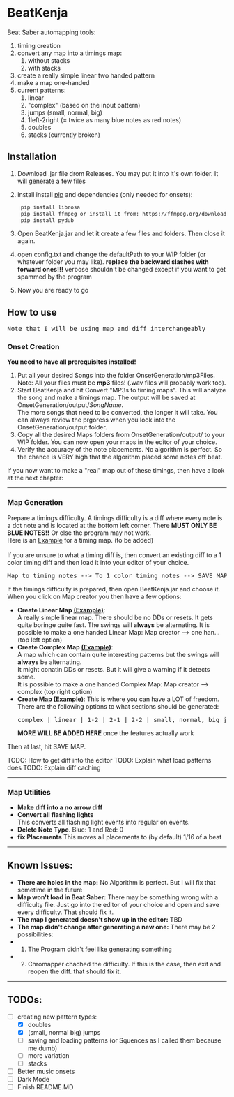 # BeatKenja

Beat Saber automapping tools:

1. timing creation
3. convert any map into a timings map:
    1. without stacks
    2. with stacks
5. create a really simple linear two handed pattern
6. make a map one-handed
8. current patterns:
   1. linear
   2. "complex" (based on the input pattern)
   3. jumps (small, normal, big)
   4. 1left-2right (= twice as many blue notes as red notes)
   5. doubles
   6. stacks (currently broken)

## Installation
1. Download .jar file drom Releases. You may put it into it's own folder. It will generate a few files
2. install install [pip](https://phoenixnap.com/kb/install-pip-windows#:~:text=Installing%20PIP%20On%20Windows%201%20Step%201%3A%20Download,Environment%20Variables%20...%205%20Step%205%3A%20Configuration%20) and dependencies (only needed for onsets):
    ```bash
     pip install librosa
     pip install ffmpeg or install it from: https://ffmpeg.org/download.html
     pip install pydub
    ```

3. Open BeatKenja.jar and let it create a few files and folders. Then close it again.

4. open config.txt and change the defaultPath to your WIP folder (or whatever folder you may like). **replace the backward slashes with forward ones!!!**
   verbose shouldn't be changed except if you want to get spammed by the program

5. Now you are ready to go

## How to use
<pre>Note that I will be using map and diff interchangeably</pre>
### Onset Creation
**You need to have all prerequisites installed!**
1. Put all your desired Songs into the folder OnsetGeneration/mp3Files. Note: All your files must be **mp3** files! (.wav files will probably work too).
2. Start BeatKenja and hit Convert "MP3s to timing maps". This will analyze the song and make a timings map. The output will be saved at OnsetGeneration/output/*SongName*.<br>
  The more songs that need to be converted, the longer it will take. You can always review the prgoress when you look into the OnsetGeneration/output folder.
3. Copy all the desired Maps folders from OnsetGeneration/output/ to your WIP folder.
You can now open your maps in the editor of your choice.
4. Verify the accuracy of the note placements. No algorithm is perfect. So the chance is VERY high that the algorithm placed some notes off beat.


If you now want to make a "real" map out of these timings, then have a look at the next chapter:

----

### Map Generation
Prepare a timings difficulty. A timings difficulty is a diff where every note is a dot note and is located at the bottom left corner. There **MUST ONLY BE BLUE NOTES!!** Or else the program may not work.<br>
Here is an [Example](https://beatsaver.com/maps/31d4b) for a timing map. (to be added)<br><br>
If you are unsure to what a timing diff is, then convert an existing diff to a 1 color timing diff and then load it into your editor of your choice.<br>
<pre>Map to timing notes --> To 1 color timing notes --> SAVE MAP</pre>


If the timings difficulty is prepared, then open BeatKenja.jar and choose it.<br>
When you click on Map creator you then have a few options:<br>
+ **Create Linear Map [(Example)]()**:<br>
  A really simple linear map. There should be no DDs or resets. It gets quite boringe quite fast. The swings will **always** be alternating.
  It is possible to make a one handed Linear Map: Map creator --> one han... (top left option)
+ **Create Complex Map [(Example)]()**:<br>
  A map which can contain quite interesting patterns but the swings will **always** be alternating.<br>
  It might conatin DDs or resets. But it will give a warning if it detects some.<br>
  It is possible to make a one handed Complex Map: Map creator --> complex (top right option)
+ **Create Map [(Example)]()**:
  This is where you can have a LOT of freedom.<br>
  There are the following options to what sections should be generated: 
  <pre>complex | linear | 1-2 | 2-1 | 2-2 | small, normal, big jumps | doubles | sequence (WIP)</pre>
  **MORE WILL BE ADDED HERE** once the features actually work
  
Then at last, hit SAVE MAP.

TODO: How to get diff into the editor
TODO: Explain what load patterns does
TODO: Explain diff caching

----

### Map Utilities
+ **Make diff into a no arrow diff**
+ **Convert all flashing lights**<br>
  This converts all flashing light events into regular on events.
+ **Delete Note Type**. Blue: 1 and Red: 0
+ **fix Placements**
  This moves all placements to (by default) 1/16 of a beat
----

## Known Issues:
+ **There are holes in the map:** No Algorithm is perfect. But I will fix that sometime in the future
+ **Map won't load in Beat Saber:** There may be something wrong with a difficulty file. Just go into the editor of your choice and open and save every difficulty. That should fix it.
+ **The map I generated doesn't show up in the editor:** TBD
+ **The map didn't change after generating a new one:** There may be 2 possibilities:
+   1. The Program didn't feel like generating something
+   2. Chromapper chached the difficulty. If this is the case, then exit and reopen the diff. that should fix it.

----

## TODOs:
- [ ] creating new pattern types:
    - [x] doubles
    - [x] (small, normal big) jumps
    - [ ] saving and loading patterns (or Squences as I called them because me dumb)
    - [ ] more variation
    - [ ] stacks
- [ ] Better music onsets
- [ ] Dark Mode
- [ ] Finish README.MD
